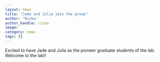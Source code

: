 ```yaml
---
layout: news
title: "Jade and Julia join the group"
author: "Richa"
author_handle: richa
image: 
category: news
tags: []
---
```

Excited to have Jade and Julia as the pioneer graduate students of the lab. Welcome to the lab!! 
